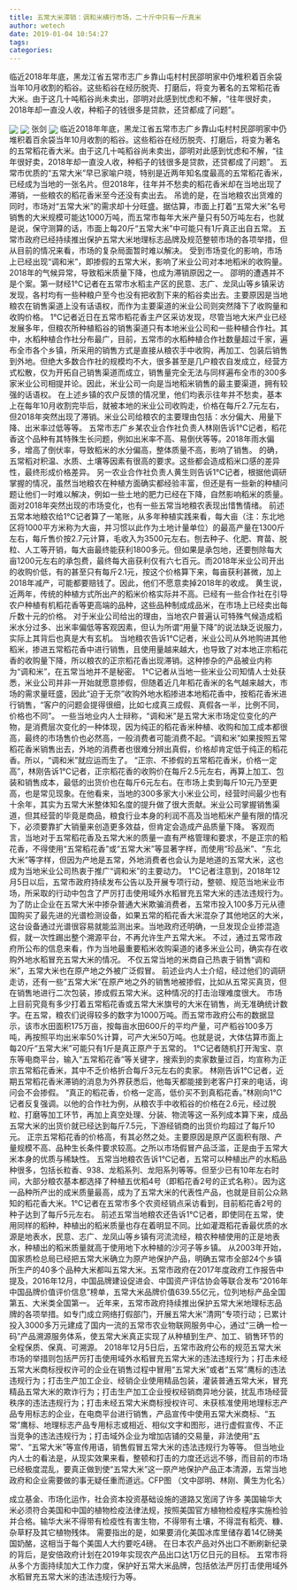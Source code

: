 ```yaml
---
title: 五常大米滞销：调和米横行市场，二十斤中只有一斤真米
author: wetech
date: 2019-01-04 10:54:27
tags: 
categories: 
---
```

临近2018年年底，黑龙江省五常市志广乡靠山屯村村民邵明家中仍堆积着百余袋当年10月收割的稻谷。这些稻谷在经历脱壳、打磨后，将变为著名的五常稻花香大米。由于这几十吨稻谷尚未卖出，邵明对此感到忧虑和不解，“往年很好卖，2018年却一直没人收，种稻子的钱很多是贷款，还贷都成了问题”。
<!-- more -->
<img align="center" border="0" src="https://imgcdn.yicai.com/uppics/images/2019/01/e90258d3c46945ef81a7dc4fc1cfeaa1.jpg" />
<img align="center" border="0" src="https://imgcdn.yicai.com/uppics/images/2019/01/58c5996ae3e33bd73ead40d261cfa251.jpg" />
张剑
<img align="center" border="0" src="https://imgcdn.yicai.com/uppics/images/2019/01/30e482c6e4d8bceb95e590d65f707cfe.jpg" />
临近2018年年底，黑龙江省五常市志广乡靠山屯村村民邵明家中仍堆积着百余袋当年10月收割的稻谷。这些稻谷在经历脱壳、打磨后，将变为著名的五常稻花香大米。由于这几十吨稻谷尚未卖出，邵明对此感到忧虑和不解，“往年很好卖，2018年却一直没人收，种稻子的钱很多是贷款，还贷都成了问题”。
五常市优质的“五常大米”早已家喻户晓，特别是近两年知名度最高的五常稻花香米，已经成为当地的一张名片。但2018年，往年并不愁卖的稻花香米却在当地出现了滞销，一些粮农的稻花香米至今还没有卖出去。
吊诡的是，在当地粮农出货难的同时，市场对“五常大米”的需求却十分旺盛。据估算，市面上打着“五常大米”名号销售的大米规模可能达1000万吨，而五常市每年大米产量只有50万吨左右，也就是说，保守测算的话，市面上每20斤“五常大米”中可能只有1斤真正出自五常。
五常市政府已经持续推出保护五常大米地理标志品牌及规范整顿市场的各项举措，但从目前的情况来看，市场的复杂局面暂时难以解决。
受到市场变化的影响，市场上已经出现“调和米”，即掺假的五常大米，影响了米业公司对本地稻米的收购量。2018年的气候异常，导致稻米质量下降，也成为滞销原因之一。
邵明的遭遇并不是个案。第一财经1℃记者在五常市水稻主产区的民意、志广、龙凤山等乡镇采访发现，各村均有一些种粮户至今也没有把收割下来的稻谷卖出去。主要原因是当地粮农在销售渠道上没有话语权，而作为主要渠道的米业公司则突然降下了收购量和收购价格。
1℃记者近日在五常市稻花香主产区采访发现，尽管当地大米产业已经发展多年，但粮农所种植稻谷的销售渠道只有本地米业公司和一些种植合作社。其中，水稻种植合作社分布最广，目前，五常市的水稻种植合作社数量超过千家，遍布全市各个乡镇，所采用的销售方式是直接从粮农手中收购，再加工、包装后销售到外地。但绝大多数合作社的规模均不大，很多甚至是几户粮农自发成立，经营方式松散，仅为开拓自己销售渠道而成立，销售量完全无法与同样遍布全市的300多家米业公司相提并论。因此，米业公司一向是当地稻米销售的最主要渠道，拥有较强的话语权。
在上述乡镇的农户反馈的情况里，他们均表示往年并不愁卖，基本上在每年10月收割完毕后，就被本地的米业公司收购走，价格在每斤2.7元左右，但2018年突然出现了滞销。米业公司给粮农的主要理由包括：水分偏大、用量下降、出米率过低等等。
五常市志广乡某农业合作社负责人林刚告诉1℃记者，稻花香这个品种有其特殊生长问题，例如出米率不高、易倒伏等等。2018年雨水偏多，增高了倒伏率，导致稻米的水分偏高，整体质量不高，影响了销售。
的确，五常稻对积温、水质、土壤等因素有很高的要求。这些都会造成稻米口感的差异性，最终形成价格差异。
另一农业合作社负责人黄生则告诉1℃记者，根据他调研掌握的情况，虽然当地粮农在种植方面确实都经验丰富，但还是有一些新的种植问题让他们一时难以解决，例如一些土地的肥力已经在下降，自然影响稻米的质量。
面对2018年突然出现的市场变化，也有一些五常当地粮农表现出惜售情绪。
前述五常本地粮农给1℃记者算了一笔账，从多年种植实践来看，每大亩（注：东北地区将1000平方米称为大亩，并习惯以此作为土地计量单位）的最高产量在1300斤左右，每斤售价按2.7元计算，毛收入为3500元左右。刨去种子、化肥、育苗、脱粒、人工等开销，每大亩最终能获利1800多元。但如果是承包地，还要刨除每大亩1200元左右的承包费，最终每大亩获利仅有六七百元。而2018年米业公司开出的收购价低，有的甚至只有每斤2.1元，按这个价格算下来，每亩获利甚微，加上2018年减产，可能都要赔钱了。因此，他们不愿意卖掉2018年的收成。
黄生说，近两年，传统的种植方式所出产的稻米价格实际并不高。已经有一些合作社在引导农户种植有机稻花香等更高端的品种，这些品种制成成品米，在市场上已经卖出每斤数十元的价格。
对于米业公司给出的理由，当地农户普遍认可特殊气候造成稻米水分过多、出米率偏低等客观因素，但认为所谓“用量下降”的说法缺乏说服力，实际上其背后也真是大有玄机。
当地粮农告诉1℃记者，米业公司从外地购进其他稻米，掺进五常稻花香中进行销售，且使用量越来越大，也导致了对本地正宗稻花香的收购量下降，所以粮农的正宗稻花香出现滞销。这种掺杂的产品被业内称为“调和米”，在五常当地并不是秘密。
1℃记者从当地一些米业公司知情人士处获悉，米业公司并非一开始就愿意掺假，但随着近几年稻花香米的名气越来越大，市场的需求量旺盛，因此“迫于无奈”收购外地水稻掺进本地稻花香中，按稻花香米进行销售，“客户的问题会提得很细，比如七成真三成假、真假各一半，比例不同，价格也不同”。
一些当地业内人士辩称，“调和米”是五常大米市场定位变化的产物，是消费层次变化的一种体现，因为纯正的稻花香米种植、收购和加工成本都很高，最终的市场售价也必然高，一般消费者可能消费不起。“调和米”如果按照五常稻花香米销售出去，外地的消费者也很难分辨出真假，价格却肯定低于纯正的稻花香。所以，“调和米”就应运而生了。
“正宗、不掺假的五常稻花香米，价格一定高”，林刚告诉1℃记者，正宗稻花香的收购价在每斤2.5元左右，再算上加工、包装和销售成本，最低的出货价也在每斤6元左右。在市场上卖到每斤10元乃至更高，也是常见现象。在他看来，当地的300多家大小米业公司，经营时间最少也有十余年，其实为五常大米整体知名度的提升做了很大贡献。米业公司掌握销售渠道，但其经营的毕竟是商品，粮食行业本身的利润不高及当地稻米产量有限的情况下，必须要靠扩大销量来创造更多效益，但肯定会造成产品质量下降。
客观而言，当地对于五常稻花香及五常大米的质量一直有严格管理和要求，不是正宗的稻花香，不得使用“五常稻花香”或“五常大米”等显著字样，而使用“珍品米”、“东北大米”等字样，但因为产地是五常，外地消费者也会认为是地道的五常大米，这也成为当地米业公司热衷于推广“调和米”的主要动力。
1℃记者注意到，2018年12月5日以后，五常市政府持续发布公告以及开展专项行动，整顿、规范当地米业市场，所采取的行动中包含了严厉打击使用域外水稻冒充五常大米的违法违规行为。为了防止企业在五常大米中掺杂普通大米欺骗消费者，五常市投入100多万元从德国购买了最先进的光谱检测设备，如果五常的稻花香大米混杂了其他地区的大米，这台设备通过光谱很容易就能监测出来。当地政府还明确，一旦发现企业掺混造假，就一次性踢出整个溯源平台，不再允许生产五常大米。
不过，通过五常市政府所公布的信息来看，作为当地最重要稻米收购渠道的诸多米业公司，确实存在收购外地水稻冒充五常大米的情况。
不仅五常当地的米商自己热衷于销售“调和米”，五常大米也在原产地之外被广泛假冒。
前述业内人士介绍，经过他们的调研走访，还有一些“五常大米”在原产地之外的销售地被掺假，比如从五常买真货，但在销售地进行二次包装，掺成假五常大米。这种情况的打击治理难度很大。
市场上目前究竟有多少打着五常稻花香或五常大米旗号的大米在销售，尚无准确统计数字。在五常，粮农们说得较多的数字为1000万吨。而五常市政府公布的数据显示，该市水田面积175万亩，按每亩水田600斤的平均产量，可产稻谷100多万吨，再按照平均出米率50%计算，可产大米50万吨。也就是说，大体估算市面上每20斤“五常大米”可能只有1斤是真正原产于五常的。
1℃记者随机打开淘宝、京东等电商平台，输入“五常稻花香”等关键字，搜索到的卖家数量过百，均宣称为正宗五常稻花香米，其中不乏价格折合每斤3元左右的卖家。
林刚告诉1℃记者，近期五常稻花香米滞销的消息为外界获悉后，他每天都能接到老客户打来的电话，询问会不会掺假。
“真正的稻花香，价格一定高，低价买不到真稻花香。”林刚向1℃记者反复强调。以他的合作社为例，从粮农手中收稻谷的价格在2.6元，经过脱粒、打磨等加工环节，再加上真空处理、分装、物流等这一系列成本算下来，成品五常大米的出货价就已经达到每斤7.5元，下游经销商的出货价均超过了每斤10元。
正宗五常稻花香的价格高，有其必然之处。主要原因是原产区面积有限、产量规模不高、品种生长条件要求较高。之所以市场假冒产品泛滥，正是由于五常大米本身的优质与稀缺性。
五常当地粮农告诉1℃记者，五常可以种植出产的水稻品种很多，包括长粒香、938、龙稻系列、龙阳系列等等。但至少已有10年左右时间，大部分粮农基本都选择了种植五优稻4号（即稻花香2号的正式名称）。因为这一品种所产出的成米质量最高，成为了五常大米的代表性产品，也就是目前公众熟知的稻花香大米。1℃记者在五常市多个农资经销点采访看到，目前稻花香2号的种子达到了每斤5元左右。
前述五常当地粮农还告诉1℃记者，即使同在五常，使用同样的稻种，种植出的稻米质量也存在着明显不同。比如灌溉稻花香最优质的水源是地表水，民意、志广、龙凤山等乡镇有河流流经，粮农种植使用的正是地表水，种植出的稻米质量就高于使用地下水种植的沙河子等乡镇。
从2003年开始，国家质检总局已经把五常大米确立为原产地保护产品，明确五常市全部24个乡镇所生产的40多个品种大米都叫五常大米。五常市政府在2017年度政府工作报告中提及，2016年12月，中国品牌建设促进会、中国资产评估协会等联合发布“2016年中国品牌价值评价信息”榜单，五常大米品牌价值639.55亿元，位列地标产品全国第五、大米类全国第一。
近年来，五常市政府持续推出保护五常大米地理标志品牌的各项举措。如专门成立网络打假部门，开展五常大米“清网”专项行动；已累计投入3000多万元建成了国内一流的五常市农业物联网服务中心，通过“三确一检一码”产品溯源服务体系，使五常大米真正实现了从种植到生产、加工、销售环节的全程保质、保真、可溯源。
2018年12月5日后，五常市政府公布的规范五常大米市场的举措则包括严厉打击使用域外水稻冒充五常大米的违法违规行为；打击未经五常大米商标授权许可的企业在销售过程中冒用“五常大米”或者“五常”鹰标的违法违规行为；打击生产加工企业、经销企业使用精品包装，灌装普通五常大米，冒充精品五常大米的欺诈行为；打击生产加工企业授权经销商异地分装，扰乱市场经营秩序的违法违规行为；打击未经五常大米商标授权许可、未获核准使用地理标志产品专用标志的企业，在电商平台进行销售，产品宣传中使用五常大米商标、“五常”鹰标、地理标志产品专用标志或相近、相似文字和图形，进行虚假宣传、不正当竞争的违法违规行为；打击域外企业为增加店铺的交易量，非法使用“五常”、“五常大米”等宣传用语，销售假冒五常大米的违法违规行为等等。
但当地业内人士的看法是，从现实效果来看，整顿和打击的力度还远远不够，而目前的市场已经极度混乱，要真正做到使“五常大米”这一原产地保护产品正本清源，五常当地政府和企业需要做的事无疑任重而道远。CFP图
（文中邵明、林刚、黄生为化名）
 
 
成立基金、市场化运作，社会资本投资基础设施的道路又宽阔了许多
美国输华大米必须符合美国和中国的植物检疫法律法规，按照美国官方植物检疫程序实施检验并合格。输华大米不得带有检疫性有害生物，不得带有土壤，不得混有稻壳、糠、杂草籽及其它植物残体。
需要指出的是，如果要消化美国冰库里储存着14亿磅美国奶酪，这相当于每个美国人大约要吃4磅。
在日本农产品对外出口不断刷新纪录的背后，是安倍政府计划在2019年实现农产品出口达1万亿日元的目标。
五常市将从多个方面持续加大工作力度，保护好五常大米品牌，包括依法严厉打击使用域外水稻冒充五常大米的违法违规行为等。
